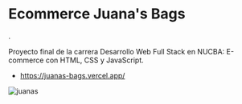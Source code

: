 # Ecommerce Juana's Bags
.

Proyecto final de la carrera Desarrollo Web Full Stack en NUCBA: E-commerce con HTML, CSS y JavaScript. 
- https://juanas-bags.vercel.app/

![juanas](https://user-images.githubusercontent.com/99261724/167211804-05a30a1e-5e7b-4df8-907f-a3e7e5edf391.png)
